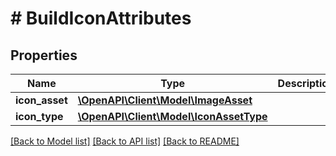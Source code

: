 # # BuildIconAttributes

## Properties

Name | Type | Description | Notes
------------ | ------------- | ------------- | -------------
**icon_asset** | [**\OpenAPI\Client\Model\ImageAsset**](ImageAsset.md) |  | [optional] 
**icon_type** | [**\OpenAPI\Client\Model\IconAssetType**](IconAssetType.md) |  | [optional] 

[[Back to Model list]](../../README.md#documentation-for-models) [[Back to API list]](../../README.md#documentation-for-api-endpoints) [[Back to README]](../../README.md)


